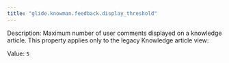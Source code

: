 ```yaml
---
title: "glide.knowman.feedback.display_threshold"
---
```


Description: Maximum number of user comments displayed on a knowledge article. This property applies only to the legacy Knowledge article view:

Value: `5`
